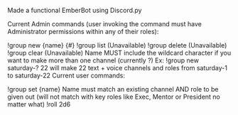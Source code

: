 Made a functional EmberBot using Discord.py

Current Admin commands (user invoking the command must have Administrator permissions within any of their roles):

!group new {name} {#}
!group list (Unavailable)
!group delete (Unavailable)
!group clear (Unavailable)
Name MUST include the wildcard character if you want to make more than one channel (currently ?)
Ex: !group new saturday-? 22 will make 22 text + voice channels and roles from saturday-1 to saturday-22
Current user commands:

!group set {name}
Name must match an existing channel AND role to be given out (will not match with key roles like Exec, Mentor or President no matter what)
!roll 2d6